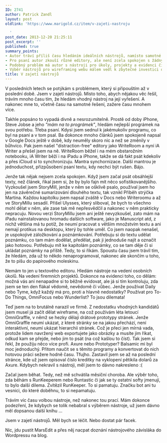 ```yaml
---
ID: 2741
author: Patrick Zandl
layout: post
oldlink: 'https://www.marigold.cz/item/v-zajeti-nastroju

  '
post_date: 2013-12-20 21:25:11
post_excerpt: ''
published: true
summary_points:
- Autor tráví příliš času hledáním ideálních nástrojů, namísto samotné práce.
- Pro psaní autor zkouší různé editory, ale není zcela spokojen s žádným.
- Podobný problém má autor s nástroji pro úkoly, projekty a evidenci činností.
- Výběr nástrojů pro wireframing webu málem vedl k zbytečné investici do Axure.
title: V zajetí nástrojů
---
```


<p>V posledních letech se potýkám s problémem, který si připouštím až v poslední době. Jsem v zajetí nástrojů. Místo toho, abych nějakou věc řešil, trávím mnoho času tím, že hledám vhodný nástroj na její vyřešení. A nakonec mne to, včetně času na samotné řešení, zažere času mnohem více.</p>


<p>Takhle popsáno to vypadá divně a nesrozumitelně. Prostě od doby iPhone, Steve Jobse a jeho <em>"mám na to prográmek"</em>, hledám nejlepší prográmek na svou potřebu. Třeba psaní. Kdysi jsem sednul k jakémukoliv programu, co byl na psaní a v tom psal. Ba dokonce mnoho článků jsem spokojeně napsal v Google Docs ještě v době, kdy neuměly skoro nic a než se změnily v bůhvíco. Pak jsem našel "distraction-free" editory jako WriteRoom a nyní iA Writer a přešel jsem na ně. WriteRoom běžel i na mém obstarožním notebooku, iA Writer běží i na iPadu a iPhone, takže se dá fakt psát kdekoliv a přes iCloud si to synchronizuju. Mantra synchornizace. Další mantrou je jednoduchost, přizpůsobení psaní textu, kdy nechci být rušen. Bájo.</p>

<p>Jenže tak nějak nejsem zcela spokojen. Když jsem začal psát obsáhlejší texty, než článek, říkal jsem si, že by bylo fajn mít něco sofistikovanějšího. Vyzkoušel jsem StoryMill, jenže v něm se ošklivě psalo, používal jsem ho jen na závěrečné sumarizování dlouhého textu, tak vznikl Příběh strýčka Martina. Každou kapitolku jsem napsal zváště v Docs nebo Writeroomu a až ve StoryMillu sesadil. Přišel Ulysses, který sliboval, že bych to všechno mohl dělat v něm, ale zase tak mě nepřesvědčil a nakonec v něm prakticky nepracuju. Novou verzi StoryMillu jsem ani ještě nevyzkoušel, zato mám na iPadu nainstalovanou hromadu dalších software, jako je Manuscript atd, z nichž většina má tu potíž, že neumí pracovat s větším množstvím textu a ani nemají protikus na desktopu, který by tohle uměl. Co jsem naopak nenašel, je uspokojivé záložkování a poznámkování. Potřebuju si do textu udělat poznámku, co tam mám dodělat, předělat, pak ji jednoduše najít a označit jako hotovou. Potřebuju mít ke kapitolám poznámky, co se tam děje či si ukládat poznámky na příště. Tedy, to si říkám. Spoustu času jsem trávil tím, že hledám, zda už to někdo nenaprogramoval, nakonec ale skončím u toho, že to píšu do papírového moleskinu.</p>

<p>Nemám to jen u textového editoru. Hledám nástroje na vedení osobních úkolů. Na vedení firemních projektů. Dokonce na evidenci toho, co dělám: možná vás ani nenapadne si to běžně evidovat, ale já si tím kontroluju, zda jsem se ten den flákal vědomě, nevědomě či vůbec. Jenže používat Daily nebo Tyme, když každý má pro, proti a hlavně nedostatky? Používat pro To-Do Things, OmniFocus nebo Wunderlist? To jsou dilemata!</p>

<p>Teď jsem na to brutálně narazil ve firmě. Z nedostatku vhodných kandidátů jsem musel já začít dělat wireframe, na což používám léta letoucí OmniGraffle, v němž se hezky dělají drátové prototypy stránek. Jenže OmniGraffle neumí ukázat, z které stránky se na jakou přechází, není interaktivní, neumí ukázat hierarchii stránek. Což je přeci jen mírná vada, protože lidem navržený web exportujete jako obrázky a musíte jim říkat, odkud kam se přejde, nebo jim to psát (na což kašlou to číst). Tak jsem si řekl, že použiju něco více profi. Axure nebo Prototyper? Balsamic mi byl moc jednoduchý. Přitom naučit se s těmito programy a konvertovat do nich hotovou práci sežere hodně času. Tfujho. Zastavil jsem se až na poslední stránce, kde už jsem opisoval číslo kreditky na vyklopení pětikila dolarů za Axure. Kdybych nekravil s nástroji, měl jsem to dávno nakresleno :(</p>

<p>Začal jsem běhat. Tedy, než mě schvátila měsíční choroba. Ale výběr toho, zda běhám s RunKeeperem nebo Runtastic či jak se ty ostatní softy jmenují, to bylo další dilema. Zvítězil RunKeeper. To si pamatuju. Značku bot ani tu vesnici, do které doběhnu, to si nepamatuju.</p>

<p>Trávím víc času volbou nástroje, než nakonec tou prací. Mám dokonce podezření, že kdybych se tolik nebabral s výběrem nástroje, už jsem dávno měl dopsanou další knihu … </p>

<p>Jsem v zajetí nástrojů. Měl bych se léčit. Nebo dostat pár facek.</p>

<p>Nic, jdu pustit MarsEdit a přes něj nacpat doznání nástrojového závisláka do Wordpressu na blog.</p>